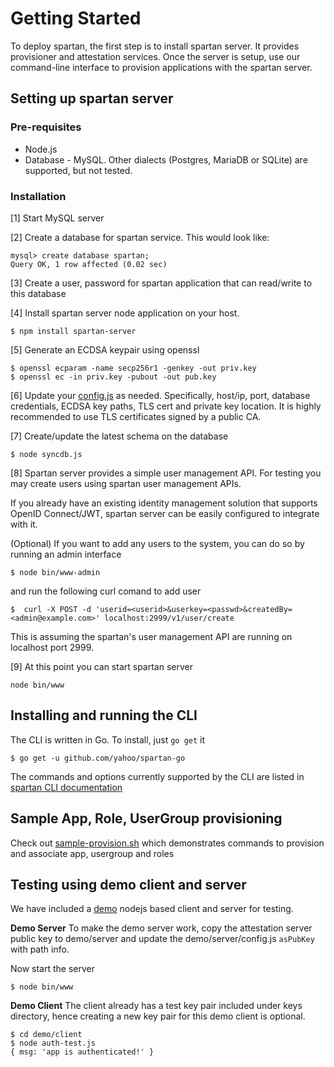 # Getting Started

To deploy spartan, the first step is to install spartan server. It provides provisioner and attestation services. Once the server is setup, use our command-line interface to provision applications with the spartan server.

## Setting up spartan server

### Pre-requisites
* Node.js  
* Database - MySQL. Other dialects (Postgres, MariaDB or SQLite) are supported, but not tested.

### Installation

[1] Start MySQL server 

[2] Create a database for spartan service. This would look like:
```
mysql> create database spartan;
Query OK, 1 row affected (0.02 sec)
```
[3] Create a user, password for spartan application that can read/write to this database

[4] Install spartan server node application on your host.
```
$ npm install spartan-server
```
[5] Generate an ECDSA keypair using openssl
```
$ openssl ecparam -name secp256r1 -genkey -out priv.key
$ openssl ec -in priv.key -pubout -out pub.key
```

[6] Update your [config.js][] as needed. Specifically, host/ip, port, database credentials, 
ECDSA key paths, TLS cert and private key location.
It is highly recommended to use TLS certificates signed by a public CA.

[7] Create/update the latest schema on the database

```
$ node syncdb.js
```

[8] Spartan server provides a simple user management API. For testing you may create users using spartan user management APIs.

If you already have an existing identity management solution that supports OpenID Connect/JWT, spartan server can be easily configured to integrate with it.

(Optional) If you want to add any users to the system, you can do so by running an admin interface 
```
$ node bin/www-admin
```
and run the following curl comand to add user
```
$  curl -X POST -d 'userid=<userid>&userkey=<passwd>&createdBy=<admin@example.com>' localhost:2999/v1/user/create
```
This is assuming the spartan's user management API are running on localhost port 2999.

[9] At this point you can start spartan server
```
node bin/www
```

## Installing and running the CLI

The CLI is written in Go. To install, just `go get` it
```
$ go get -u github.com/yahoo/spartan-go 
````
The commands and options currently supported by the CLI are listed in [spartan CLI documentation](https://github.com/yahoo/spartan-go/blob/master/README.md)


## Sample App, Role, UserGroup provisioning

Check out [sample-provision.sh](https://github.com/yahoo/spartan-go/blob/master/utils/spartan/sample-provision.sh) which demonstrates commands to provision and associate app, usergroup and roles

[config.js]: ../src/config.js

## Testing using demo client and server

We have included a [demo](../demo) nodejs based client and server for testing. 

**Demo Server** To make the demo server work, copy the attestation server public key to demo/server and update the demo/server/config.js `asPubKey` with path info. 

Now start the server

```
$ node bin/www
```

**Demo Client** The client already has a test key pair included under keys directory, hence creating a new key pair for this demo client is optional.
```
$ cd demo/client
$ node auth-test.js
{ msg: 'app is authenticated!' }
```

